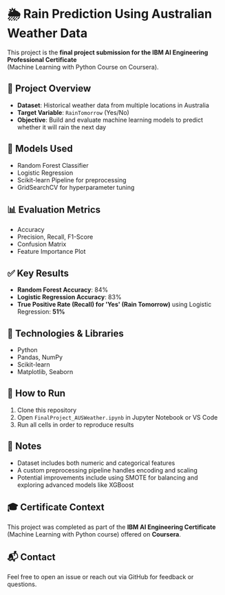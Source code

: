 # 🌦️ Rain Prediction Using Australian Weather Data

This project is the **final project submission for the IBM AI Engineering Professional Certificate**  
(Machine Learning with Python Course on Coursera).

## 📁 Project Overview

- **Dataset**: Historical weather data from multiple locations in Australia  
- **Target Variable**: `RainTomorrow` (Yes/No)  
- **Objective**: Build and evaluate machine learning models to predict whether it will rain the next day

## 🧠 Models Used

- Random Forest Classifier  
- Logistic Regression  
- Scikit-learn Pipeline for preprocessing  
- GridSearchCV for hyperparameter tuning

## 📊 Evaluation Metrics

- Accuracy  
- Precision, Recall, F1-Score  
- Confusion Matrix  
- Feature Importance Plot

## ✅ Key Results

- **Random Forest Accuracy**: 84%  
- **Logistic Regression Accuracy**: 83%  
- **True Positive Rate (Recall) for 'Yes' (Rain Tomorrow)** using Logistic Regression: **51%**

## 🔧 Technologies & Libraries

- Python  
- Pandas, NumPy  
- Scikit-learn  
- Matplotlib, Seaborn  

## 📝 How to Run

1. Clone this repository  
2. Open `FinalProject_AUSWeather.ipynb` in Jupyter Notebook or VS Code  
3. Run all cells in order to reproduce results

## 📌 Notes

- Dataset includes both numeric and categorical features  
- A custom preprocessing pipeline handles encoding and scaling  
- Potential improvements include using SMOTE for balancing and exploring advanced models like XGBoost

## 🎓 Certificate Context

This project was completed as part of the **IBM AI Engineering Certificate** (Machine Learning with Python course) offered on **Coursera**.

## 📬 Contact

Feel free to open an issue or reach out via GitHub for feedback or questions.
